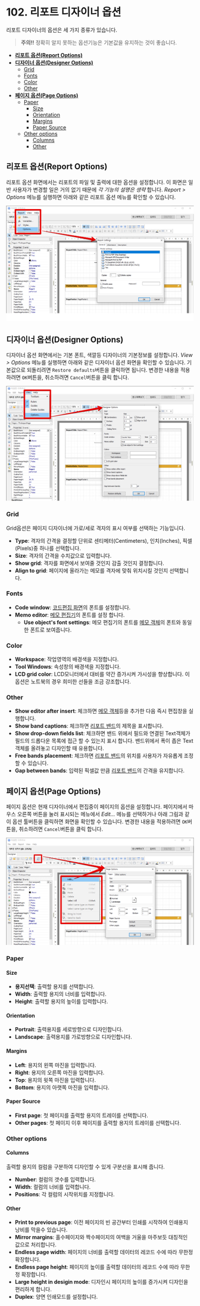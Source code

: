 # 102. 리포트 디자이너 옵션

리포트 디자이너의 옵션은 세 가지 종류가 있습니다.

> **주의!!** 정확히 알지 못하는 옵션기능은 기본값을 유지하는 것이 좋습니다.

* [**리포트 옵션\(Report Options\)**](102..md#리포트-옵션report-options)
* [**디자이너 옵션\(Designer Options\)**](102..md#디자이너-옵션designer-options)
  * [Grid](102..md#grid)
  * [Fonts](102..md#fonts)
  * [Color](102..md#color)
  * [Other](102..md#other)
* [**페이지 옵션\(Page Options\)**](102..md#페이지-옵션page-options)
  * [Paper](102..md#paper)
    * [Size](102..md#size)
    * [Orientation](102..md#orientation)
    * [Margins](102..md#margins)
    * [Paper Source](102..md#paper-source)
  * [Other options](102..md#other-options)
    * [Columns](102..md#columns)
    * [Other](102..md#other)

## **리포트 옵션\(Report Options\)**

리포트 옵션 화면에서는 리포트의 파일 및 출력에 대한 옵션을 설정합니다. 이 화면은 일반 사용자가 변경할 일은 거의 없기 때문에 _각 기능의 설명은 생략_ 합니다. _Report &gt; Options_ 메뉴를 실행하면 아래와 같은 리포트 옵션 메뉴를 확인할 수 있습니다.

![리포트 옵션](../../.gitbook/assets/_%20%2874%29.png)

## **디자이너 옵션\(Designer Options\)**

디자이너 옵션 화면에서는 기본 폰트, 색깔등 디자이너의 기본정보를 설정합니다. _View &gt; Options_ 메뉴를 실행하면 아래와 같은 디자이너 옵션 화면을 확인할 수 있습니다. 기본값으로 되돌리려면 `Restore defaults`버튼을 클릭하면 됩니다. 변경한 내용을 적용하려면 `OK`버튼을, 취소하려면 `Cancel`버튼을 클릭 합니다.

![디자이너 옵션](../../.gitbook/assets/_%20%2866%29.png)

### Grid

Grid옵션은 페이지 디자이너에 가로/세로 격자의 표시 여부를 선택하는 기능입니다.

* **Type**: 격자의 간격을 결정할 단위로 센티메터\(Centimeters\), 인치\(Inches\), 픽셀\(Pixels\)중 하나를 선택합니다.
* **Size**: 격자의 간격을 수치값으로 입력합니다.
* **Show grid**: 격자를 화면에서 보여줄 것인지 감출 것인지 결정합니다.
* **Align to grid**: 페이지에 올라가는 메모를 격자에 맞춰 위치시킬 것인지 선택합니다.

### Fonts

* **Code window**: [코드편집 화면](https://github.com/wooritech/ilab-user-manual/tree/dc2557ca13b72c21cc07884c110e4e7920bff543/리포트양식만들기/100리포트디자이너이해하기/100리포트디자이너이해하기.md#코드편집-화면)의 폰트를 설정합니다.
* **Memo editor**: [메모 편집기](102..md)의 폰트를 설정 합니다.
  * **Use object's font settings**: 메모 편집기의 폰트를 [메모 객체](102..md)의 폰트와 동일한 폰트로 보여줍니다.

### Color

* **Workspace**: 작업영역의 배경색을 지정합니다.
* **Tool Windows**: 속성창의 배경색을 지정합니다.
* **LCD grid color**: LCD모니터에서 대비를 약간 증가시켜 가시성을 향상합니다. 이 옵션은 노트북의 경우 희미한 선들을 조금 강조합니다.

### Other

* **Show editor after insert**: 체크하면 [메모 객체](102..md)등을 추가한 다음 즉시 편집창을 실행합니다.
* **Show band captions**: 체크하면 [리포트 밴드](102..md)의 제목을 표시합니다.
* **Show drop-down fields list**: 체크하면 밴드 위에서 필드와 연결된 Text객체가 필드의 드롭다운 목록에 접근 할 수 있는지 표시 합니다. 밴드위에서 폭이 좁은 Text객체를 올려놓고 디자인할 때 유용합니다.
* **Free bands placement**: 체크하면 [리포트 밴드](102..md)의 위치를 사용자가 자유롭게 조정할 수 있습니다.
* **Gap between bands**: 입력된 픽셀값 만큼 [리포트 밴드](102..md)의 간격을 유지합니다.

## **페이지 옵션\(Page Options\)**

페이지 옵션은 현재 디자이너에서 편집중이 페이지의 옵션을 설정합니다. 페이지에서 마우스 오른쪽 버튼을 눌러 표시되는 메뉴에서 _Edit..._ 메뉴를 선택하거나 아래 그림과 같이 옵션 툴버튼을 클릭하면 화면을 확인할 수 있습니다. 변경한 내용을 적용하려면 `OK`버튼을, 취소하려면 `Cancel`버튼을 클릭 합니다.

![페이지 옵션](../../.gitbook/assets/_%20%283%29.png)

### Paper

#### Size

* **용지선택**: 출력할 용지를 선택합니다.
* **Width**: 출력할 용지의 너비를 입력합니다.
* **Height**: 출력할 용지의 높이를 입력합니다.

#### Orientation

* **Portrait**: 출력용지를 세로방향으로 디자인합니다.
* **Landscape**: 출력용지를 가로방향으로 디자인합니다.

#### Margins

* **Left**: 용지의 왼쪽 마진을 입력합니다.
* **Right**: 용지의 오른쪽 마진을 입력합니다.
* **Top**: 용지의 윗쪽 마진을 입력합니다.
* **Bottom**: 용지의 아랫쪽 마진을 입력합니다.

#### Paper Source

* **First page**: 첫 페이지를 출력할 용지의 트레이를 선택합니다.
* **Other pages**: 첫 페이지 이후 페이지를 출력할 용지의 트레이를 선택합니다.

### Other options

#### Columns

출력할 용지의 컬럼을 구분하여 디자인할 수 있게 구분선을 표시해 줍니다.

* **Number**: 컬럼의 갯수를 입력합니다.
* **Width**: 컬럼의 너비를 입력합니다.
* **Positions**: 각 컬럼의 시작위치를 지정합니다.

#### Other

* **Print to previous page**: 이전 페이지의 빈 공간부터 인쇄를 시작하여 인쇄용지 낭비를 막을수 있습니다.
* **Mirror margins**: 홀수페이지와 짝수페이지의 여백을 거울을 마주보듯 대칭적인 값으로 처리합니다.
* **Endless page width**: 페이지의 너비를 출력할 데이터의 레코드 수에 따라 무한정 확장합니다.
* **Endless page height**: 페이지의 높이를 출력할 데이터의 레코드 수에 따라 무한정 확장합니다.
* **Large height in desigin mode**: 디자인시 페이지의 높이를 증가시켜 디자인을 편리하게 합니다.
* **Duplex**: 양면 인쇄모드를 설정합니다.

